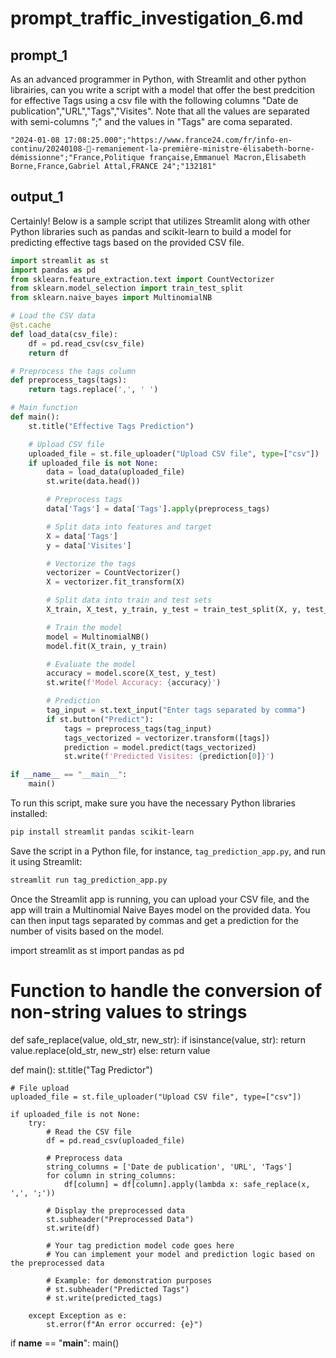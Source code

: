 # prompt_traffic_investigation_6.md

## prompt_1
As an advanced programmer in Python, with Streamlit and other python librairies, can you write a script with a model that offer the best predcition for effective Tags using a csv file with the following columns "Date de publication","URL","Tags","Visites". Note that all the values are separated with semi-columns ";" and the values in "Tags" are coma separated.

```csv
"2024-01-08 17:08:25.000";"https://www.france24.com/fr/info-en-continu/20240108-🔴-remaniement-la-première-ministre-élisabeth-borne-démissionne";"France,Politique française,Emmanuel Macron,Élisabeth Borne,France,Gabriel Attal,FRANCE 24";"132181"
```

## output_1

Certainly! Below is a sample script that utilizes Streamlit along with other Python libraries such as pandas and scikit-learn to build a model for predicting effective tags based on the provided CSV file.

```python
import streamlit as st
import pandas as pd
from sklearn.feature_extraction.text import CountVectorizer
from sklearn.model_selection import train_test_split
from sklearn.naive_bayes import MultinomialNB

# Load the CSV data
@st.cache
def load_data(csv_file):
    df = pd.read_csv(csv_file)
    return df

# Preprocess the tags column
def preprocess_tags(tags):
    return tags.replace(',', ' ')

# Main function
def main():
    st.title("Effective Tags Prediction")

    # Upload CSV file
    uploaded_file = st.file_uploader("Upload CSV file", type=["csv"])
    if uploaded_file is not None:
        data = load_data(uploaded_file)
        st.write(data.head())

        # Preprocess tags
        data['Tags'] = data['Tags'].apply(preprocess_tags)

        # Split data into features and target
        X = data['Tags']
        y = data['Visites']

        # Vectorize the tags
        vectorizer = CountVectorizer()
        X = vectorizer.fit_transform(X)

        # Split data into train and test sets
        X_train, X_test, y_train, y_test = train_test_split(X, y, test_size=0.2, random_state=42)

        # Train the model
        model = MultinomialNB()
        model.fit(X_train, y_train)

        # Evaluate the model
        accuracy = model.score(X_test, y_test)
        st.write(f'Model Accuracy: {accuracy}')

        # Prediction
        tag_input = st.text_input("Enter tags separated by comma")
        if st.button("Predict"):
            tags = preprocess_tags(tag_input)
            tags_vectorized = vectorizer.transform([tags])
            prediction = model.predict(tags_vectorized)
            st.write(f'Predicted Visites: {prediction[0]}')

if __name__ == "__main__":
    main()
```

To run this script, make sure you have the necessary Python libraries installed:

```bash
pip install streamlit pandas scikit-learn
```

Save the script in a Python file, for instance, `tag_prediction_app.py`, and run it using Streamlit:

```bash
streamlit run tag_prediction_app.py
```

Once the Streamlit app is running, you can upload your CSV file, and the app will train a Multinomial Naive Bayes model on the provided data. You can then input tags separated by commas and get a prediction for the number of visits based on the model.

import streamlit as st
import pandas as pd

# Function to handle the conversion of non-string values to strings
def safe_replace(value, old_str, new_str):
    if isinstance(value, str):
        return value.replace(old_str, new_str)
    else:
        return value

def main():
    st.title("Tag Predictor")

    # File upload
    uploaded_file = st.file_uploader("Upload CSV file", type=["csv"])

    if uploaded_file is not None:
        try:
            # Read the CSV file
            df = pd.read_csv(uploaded_file)

            # Preprocess data
            string_columns = ['Date de publication', 'URL', 'Tags']
            for column in string_columns:
                df[column] = df[column].apply(lambda x: safe_replace(x, ',', ';'))

            # Display the preprocessed data
            st.subheader("Preprocessed Data")
            st.write(df)

            # Your tag prediction model code goes here
            # You can implement your model and prediction logic based on the preprocessed data

            # Example: for demonstration purposes
            # st.subheader("Predicted Tags")
            # st.write(predicted_tags)

        except Exception as e:
            st.error(f"An error occurred: {e}")

if __name__ == "__main__":
    main()


    
